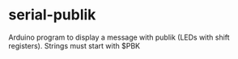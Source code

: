 # serial-publik
Arduino program to display a message with publik (LEDs with shift registers). Strings must start with $PBK
